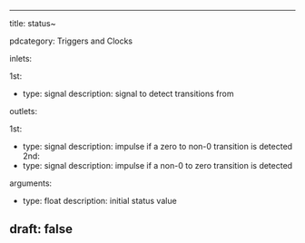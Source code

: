 --- 


title: status~

pdcategory: Triggers and Clocks

inlets:

  1st:
  - type: signal
    description: signal to detect transitions from

outlets:

  1st:
  - type: signal
    description: impulse if a zero to non-0 transition is detected
  2nd:
  - type: signal
    description: impulse if a non-0 to zero transition is detected

arguments:
  - type: float
    description: initial status value





draft: false
---